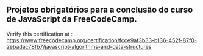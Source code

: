 ## Projetos obrigatórios para a conclusão do curso de JavaScript da FreeCodeCamp.

Verify this certification at :
https://www.freecodecamp.org/certification/fcce9af3b33-b136-452f-87f0-2ebadac78fb7/javascript-algorithms-and-data-structures
